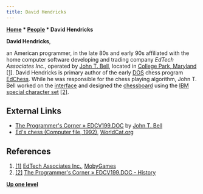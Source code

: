 ```yaml
---
title: David Hendricks
---
```

**[Home](Home "Home") * [People](People "People") * David Hendricks**

**David Hendricks**,

an American programmer, in the late 80s and early 90s affiliated with the home computer software developing and trading company *EdTech Associates Inc.*,
operated by [John T. Bell](John_T._Bell "John T. Bell"), located in [College Park, Maryland](https://en.wikipedia.org/wiki/College_Park,_Maryland)
<a id="cite-note-1" href="#cite-ref-1">[1]</a>.
David Hendricks is primary author of the early [DOS](MS-DOS "MS-DOS") chess program [EdChess](EdChess "EdChess").
While he was responsible for the chess playing algorithm, John T. Bell worked on the [interface](GUI "GUI") and designed the [chessboard](2D_Graphics_Board "2D Graphics Board") using the [IBM](index.php?title=IBM&action=edit&redlink=1 "IBM (page does not exist)") [special character set](https://en.wikipedia.org/wiki/Code_page_437)
<a id="cite-note-2" href="#cite-ref-2">[2]</a>.

## External Links

- [The Programmer's Corner » EDCV199.DOC](https://www.pcorner.com/list/GAMES/EDCV199.ZIP/EDCV199.DOC/) by [John T. Bell](John_T._Bell "John T. Bell")
- [Ed's chess (Computer file, 1992)](https://www.worldcat.org/title/eds-chess/oclc/31706355), [WorldCat.org](https://en.wikipedia.org/wiki/WorldCat)

## References

1. <a id="cite-ref-1" href="#cite-note-1">[1]</a> [EdTech Associates Inc.](https://www.mobygames.com/company/edtech-associates-inc), [MobyGames](https://en.wikipedia.org/wiki/MobyGames)
1. <a id="cite-ref-2" href="#cite-note-2">[2]</a> [The Programmer's Corner » EDCV199.DOC - History](https://www.pcorner.com/list/GAMES/EDCV199.ZIP/EDCV199.DOC/)

**[Up one level](People "People")**

